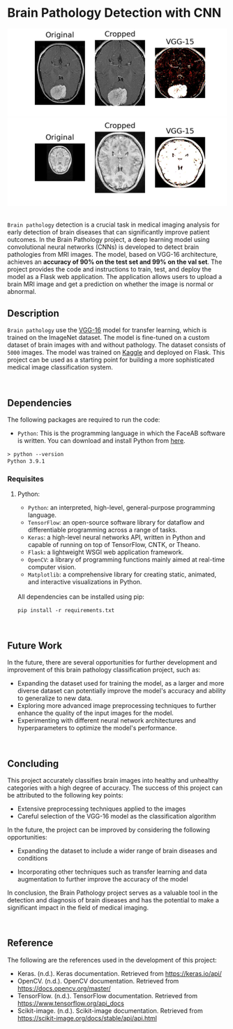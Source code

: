 # Brain Pathology Detection with CNN

<img src='./yes.jpg' alt= 'yes'>
<img src='./no.jpg' alt= 'yes'>
<br/><br/>

`Brain pathology` detection is a crucial task in medical imaging analysis for early detection of brain diseases that can significantly improve patient outcomes. In the Brain Pathology project, a deep learning model using convolutional neural networks (CNNs) is developed to detect brain pathologies from MRI images. The model, based on VGG-16 architecture, achieves an **accuracy of 90% on the test set and 99% on the val set**. The project provides the code and instructions to train, test, and deploy the model as a Flask web application. The application allows users to upload a brain MRI image and get a prediction on whether the image is normal or abnormal.

## Description

`Brain pathology` use the <u>VGG-16</u> model for transfer learning, which is trained on the ImageNet dataset. The model is fine-tuned on a custom dataset of brain images with and without pathology. The dataset consists of `5000` images. The model was trained on <u>Kaggle</u> and deployed on Flask. This project can be used as a starting point for building a more sophisticated medical image classification system.

</br>

## Dependencies

The following packages are required to run the code:

- `Python`: This is the programming language in which the FaceAB software is written. You can download and install Python from [here](https://www.python.org/downloads/release/python-391/).

```
> python --version
Python 3.9.1
```

### Requisites

1. Python:

   - `Python`: an interpreted, high-level, general-purpose programming language.
   - `TensorFlow`: an open-source software library for dataflow and differentiable programming across a range of tasks.
   - `Keras`: a high-level neural networks API, written in Python and capable of running on top of TensorFlow, CNTK, or Theano.
   - `Flask`: a lightweight WSGI web application framework.
   - `OpenCV`: a library of programming functions mainly aimed at real-time computer vision.
   - `Matplotlib`: a comprehensive library for creating static, animated, and interactive visualizations in Python.

   </br>
   All dependencies can be installed using pip:

   ```
   pip install -r requirements.txt
   ```

</br>

## Future Work

In the future, there are several opportunities for further development and improvement of this brain pathology classification project, such as:

- Expanding the dataset used for training the model, as a larger and more diverse dataset can potentially improve the model's accuracy and ability to generalize to new data.
- Exploring more advanced image preprocessing techniques to further enhance the quality of the input images for the model.
- Experimenting with different neural network architectures and hyperparameters to optimize the model's performance.

</br>

## Concluding

This project accurately classifies brain images into healthy and unhealthy categories with a high degree of accuracy. The success of this project can be attributed to the following key points:

- Extensive preprocessing techniques applied to the images
- Careful selection of the VGG-16 model as the classification algorithm

In the future, the project can be improved by considering the following opportunities:

- Expanding the dataset to include a wider range of brain diseases and conditions

- Incorporating other techniques such as transfer learning and data augmentation to further improve the accuracy of the model

In conclusion, the Brain Pathology project serves as a valuable tool in the detection and diagnosis of brain diseases and has the potential to make a significant impact in the field of medical imaging.

</br>

## Reference

The following are the references used in the development of this project:

- Keras. (n.d.). Keras documentation. Retrieved from https://keras.io/api/
- OpenCV. (n.d.). OpenCV documentation. Retrieved from https://docs.opencv.org/master/
- TensorFlow. (n.d.). TensorFlow documentation. Retrieved from https://www.tensorflow.org/api_docs
- Scikit-image. (n.d.). Scikit-image documentation. Retrieved from https://scikit-image.org/docs/stable/api/api.html

